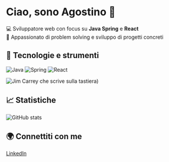 # Ciao, sono Agostino 👋

💻 Sviluppatore web con focus su **Java Spring** e **React**  
🚀 Appassionato di problem solving e sviluppo di progetti concreti  

## 🔧 Tecnologie e strumenti
![Java](https://img.shields.io/badge/Java-ED8B00?style=for-the-badge&logo=java&logoColor=white)
![Spring](https://img.shields.io/badge/Spring-6DB33F?style=for-the-badge&logo=spring&logoColor=white)
![React](https://img.shields.io/badge/React-20232A?style=for-the-badge&logo=react&logoColor=61DAFB)

![Jim Carrey che scrive sulla tastiera]([https://github.com/AgostinoCaruso/AgostinoCaruso/coding.gif))

## 📈 Statistiche
![GitHub stats](https://github-readme-stats.vercel.app/api?username=AgostinoCaruso&show_icons=true&theme=dark)

## 🌍 Connettiti con me
[LinkedIn](https://www.linkedin.com/in/AgostinoCaruso)
